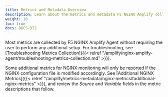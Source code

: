 ```yaml
---
title: Metrics and Metadata Overview
description: Learn about the metrics and metadata F5 NGINX Amplify collects.
weight: 10
toc: true
docs: DOCS-972
---
```


Most metrics are collected by F5 NGINX Amplify Agent without requiring the user to perform any additional setup. For troubleshooting, see [Troubleshooting Metrics Collection]({{< relref "/amplify/nginx-amplify-agent/troubleshooting-metrics-collection.md" >}}).

Some additional metrics for NGINX monitoring will only be reported if the NGINX configuration file is modified accordingly. See [Additional NGINX Metrics]({{< relref "/amplify/metrics-metadata/nginx-metrics#additional-nginx-metrics" >}}), and review the *Source* and *Variable* fields in the metric descriptions that follow.